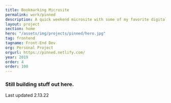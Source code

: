 ```yaml
---
title: Bookmarking Microsite
permalink: work/pinned
description: A quick weekend microsite with some of my favorite digital stuff
layout: project
section: home
hero: "/assets/img/projects/pinned/hero.jpg"
tag: frontend
tagname: Front-End Dev
org: Personal Project
orgurl: https://pinned.netlify.com/
year: 2019
order: 4
order: 100
---
```


### Still building stuff out here.

Last updated 2.13.22
